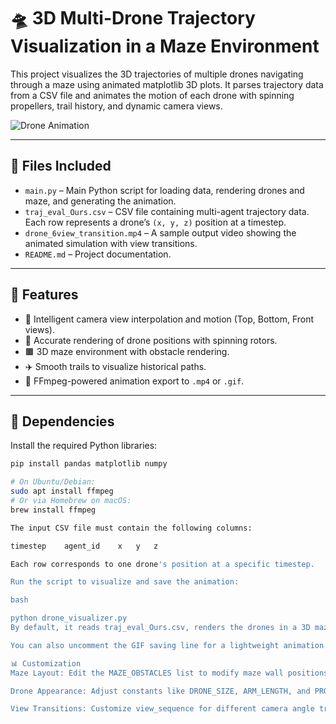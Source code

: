 # 🛸 3D Multi-Drone Trajectory Visualization in a Maze Environment

This project visualizes the 3D trajectories of multiple drones navigating through a maze using animated matplotlib 3D plots. It parses trajectory data from a CSV file and animates the motion of each drone with spinning propellers, trail history, and dynamic camera views.

![Drone Animation](drone_6view_transition.gif)

---

## 📁 Files Included

- `main.py` – Main Python script for loading data, rendering drones and maze, and generating the animation.
- `traj_eval_Ours.csv` – CSV file containing multi-agent trajectory data. Each row represents a drone’s `(x, y, z)` position at a timestep.
- `drone_6view_transition.mp4` – A sample output video showing the animated simulation with view transitions.
- `README.md` – Project documentation.

---

## 📌 Features

- 🧠 Intelligent camera view interpolation and motion (Top, Bottom, Front views).
- 🧭 Accurate rendering of drone positions with spinning rotors.
- 🟫 3D maze environment with obstacle rendering.
- ✈️ Smooth trails to visualize historical paths.
- 🎥 FFmpeg-powered animation export to `.mp4` or `.gif`.

---

## 🧪 Dependencies

Install the required Python libraries:

```bash
pip install pandas matplotlib numpy

# On Ubuntu/Debian:
sudo apt install ffmpeg
# Or via Homebrew on macOS:
brew install ffmpeg

The input CSV file must contain the following columns:

timestep	agent_id	x	y	z

Each row corresponds to one drone's position at a specific timestep.

Run the script to visualize and save the animation:

bash

python drone_visualizer.py
By default, it reads traj_eval_Ours.csv, renders the drones in a 3D maze, and saves an animation to drone_6view_transition.mp4.

You can also uncomment the GIF saving line for a lightweight animation output.

📊 Customization
Maze Layout: Edit the MAZE_OBSTACLES list to modify maze wall positions.

Drone Appearance: Adjust constants like DRONE_SIZE, ARM_LENGTH, and PROPELLER_SIZE to change how drones are rendered.

View Transitions: Customize view_sequence for different camera angle transitions.